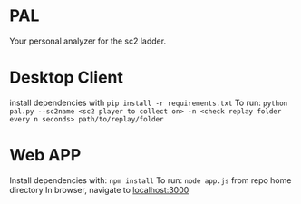 # PAL
Your personal analyzer for the sc2 ladder.

# Desktop Client
install dependencies with `pip install -r requirements.txt`
To run: `python pal.py --sc2name <sc2 player to collect on> -n <check replay folder every n seconds> path/to/replay/folder`

# Web APP
Install dependencies with: `npm install`
To run: `node app.js` from repo home directory
In browser, navigate to [localhost:3000](http://localhost:3000)